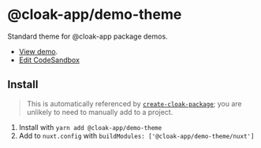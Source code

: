 # @cloak-app/demo-theme

Standard theme for @cloak-app package demos.

- [View demo](https://cloak-demo-theme.netlify.app/).
- [Edit CodeSandbox](https://githubbox.com/BKWLD/cloak-demo-theme)

## Install

> This is automatically referenced by [`create-cloak-package`](https://github.com/BKWLD/create-cloak-package); you are unlikely to need to manually add to a project.

1. Install with `yarn add @cloak-app/demo-theme`
2. Add to `nuxt.config` with `buildModules: ['@cloak-app/demo-theme/nuxt']`
